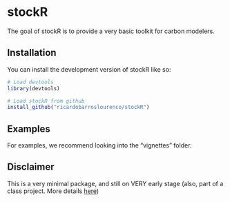 
<!-- README.md is generated from README.Rmd. Please edit that file -->

# stockR

<!-- badges: start -->
<!-- badges: end -->

The goal of stockR is to provide a very basic toolkit for carbon
modelers.

## Installation

You can install the development version of stockR like so:

``` r
# Load devtools
library(devtools)

# Load stockR from github
install_github("ricardobarroslourenco/stockR")
```

## Examples

For examples, we recommend looking into the “vignettes” folder.

## Disclaimer

This is a very minimal package, and still on VERY early stage (also,
part of a class project. More details
[here](https://github.com/ricardobarroslourenco/My_First_Repository))

